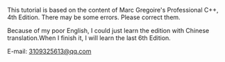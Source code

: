 This tutorial is based on the content of Marc Gregoire's Professional C++, 4th Edition. There may be some errors. Please correct them.

Because of my poor English, I could just learn the edition with Chinese translation.When I finish it, I will learn the last 6th Edition.

E-mail: 3109325613@qq.com
